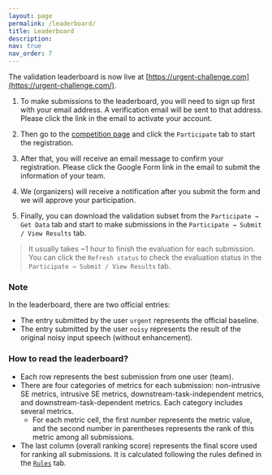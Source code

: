 ```yaml
---
layout: page
permalink: /leaderboard/
title: Leaderboard
description:  
nav: true
nav_order: 7
---
```


The validation leaderboard is now live at [https://urgent-challenge.com](https://urgent-challenge.com/).

1. To make submissions to the leaderboard, you will need to sign up first with your email address. A verification email will be sent to that address. Please click the link in the email to activate your account.

2. Then go to the [competition page](https://urgent-challenge.com/competitions/5) and click the `Participate` tab to start the registration.

3. After that, you will receive an email message to confirm your registration. Please click the Google Form link in the email to submit the information of your team.

4. We (organizers) will receive a notification after you submit the form and we will approve your participation.

5. Finally, you can download the validation subset from the `Participate → Get Data` tab and start to make submissions in the `Participate → Submit / View Results` tab.
> It usually takes ~1 hour to finish the evaluation for each submission. You can click the `Refresh status` to check the evaluation status in the `Participate → Submit / View Results` tab.

### Note

In the leaderboard, there are two official entries:
  * The entry submitted by the user `urgent` represents the official baseline.
  * The entry submitted by the user `noisy` represents the result of the original noisy input speech (without enhancement).

### How to read the leaderboard?

  * Each row represents the best submission from one user (team).
  * There are four categories of metrics for each submission: non-intrusive SE metrics, intrusive SE metrics, downstream-task-independent metrics, and downstream-task-dependent metrics. Each category includes several metrics.
      * For each metric cell, the first number represents the metric value, and the second number in parentheses represents the rank of this metric among all submissions.
  * The last column (overall ranking score) represents the final score used for ranking all submissions. It is calculated following the rules defined in the [`Rules`](/urgent2024/rules) tab.
